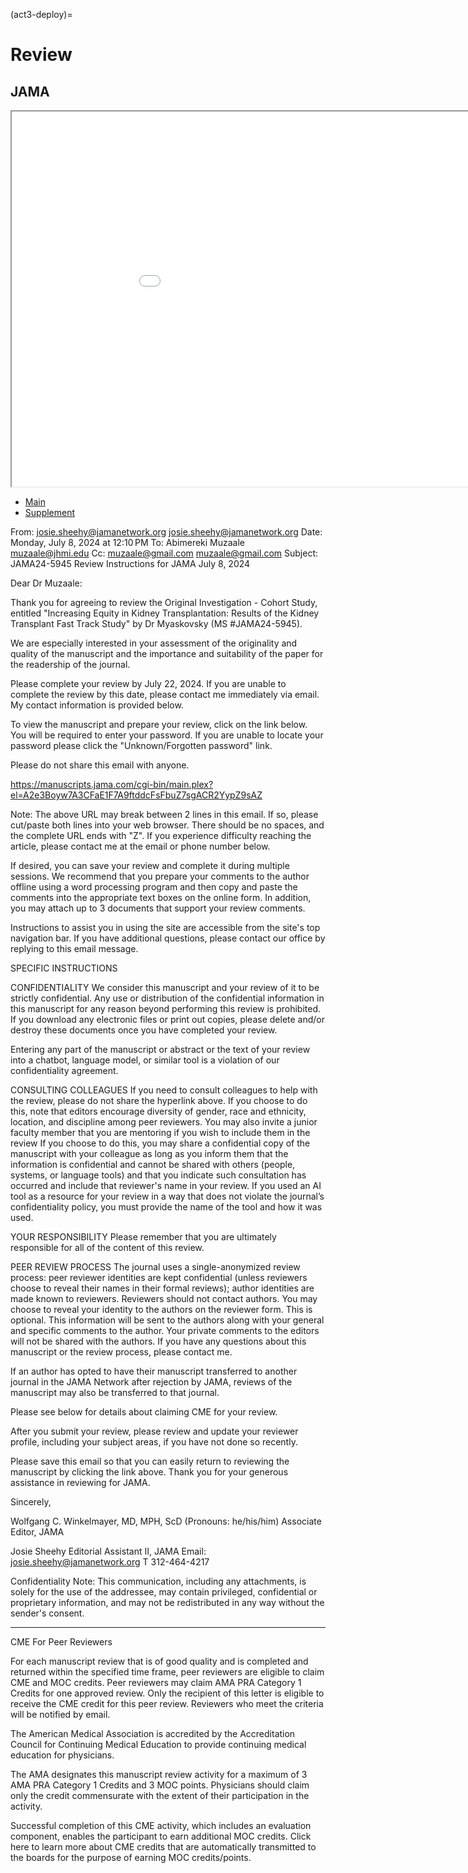 (act3-deploy)=
# Review

## JAMA

<iframe src="part2/251416_0.pdf" width="200%" height="600px" style="borders:none"></iframe>

- [Main](https://abikesa.github.io/review/_downloads/53423d5f3609149737e3665deca14d8a/251416_0.pdf)
- [Supplement](https://abikesa.github.io/review/_downloads/5945374e247dd1c12abd25f41add93fa/251416_0_supp.pdf)

From: josie.sheehy@jamanetwork.org <josie.sheehy@jamanetwork.org>
Date: Monday, July 8, 2024 at 12:10 PM
To: Abimereki Muzaale <muzaale@jhmi.edu>
Cc: muzaale@gmail.com <muzaale@gmail.com>
Subject: JAMA24-5945 Review Instructions for JAMA
July 8, 2024

Dear Dr Muzaale:

Thank you for agreeing to review the Original Investigation - Cohort Study, entitled "Increasing Equity in Kidney Transplantation: 
Results of the Kidney Transplant Fast Track Study" by Dr Myaskovsky (MS #JAMA24-5945).

We are especially interested in your assessment of the originality and quality of the manuscript and the importance and suitability of the paper for the readership of the journal.

Please complete your review by July 22, 2024. If you are unable to complete the review by this date, please contact me immediately via email. My contact information is provided below. 

To view the manuscript and prepare your review, click on the link below. You will be required to enter your password. If you are unable to locate your password please click the "Unknown/Forgotten password" link.

Please do not share this email with anyone.

https://manuscripts.jama.com/cgi-bin/main.plex?el=A2e3Boyw7A3CFaE1F7A9ftddcFsFbuZ7sgACR2YypZ9sAZ 

Note: The above URL may break between 2 lines in this email. If so, please cut/paste both lines into your web browser. There should be no spaces, and the complete URL ends with "Z". If you experience difficulty reaching the article, please contact me at the email or phone number below. 

If desired, you can save your review and complete it during multiple sessions. We recommend that you prepare your comments to the author offline using a word processing program and then copy and paste the comments into the appropriate text boxes on the online form. In addition, you may attach up to 3 documents that support your review comments. 

Instructions to assist you in using the site are accessible from the site's top navigation bar. If you have additional questions, please contact our office by replying to this email message. 

SPECIFIC INSTRUCTIONS 

CONFIDENTIALITY
We consider this manuscript and your review of it to be strictly confidential. Any use or distribution of the confidential information in this manuscript for any reason beyond performing this review is prohibited. If you download any electronic files or print out copies, please delete and/or destroy these documents once you have completed your review. 

Entering any part of the manuscript or abstract or the text of your review into a chatbot, language model, or similar tool is a violation of our confidentiality agreement.

CONSULTING COLLEAGUES
If you need to consult colleagues to help with the review, please do not share the hyperlink above. If you choose to do this, note that editors encourage diversity of gender, race and ethnicity, location, and discipline among peer reviewers. You may also invite a junior faculty member that you are mentoring if you wish to include them in the review If you choose to do this, you may share a confidential copy of the manuscript with your colleague as long as you inform them that the information is confidential and cannot be shared with others (people, systems, or language tools) and that you indicate such consultation has occurred and include that reviewer's name in your review. If you used an AI tool as a resource for your review in a way that does not violate the journal’s confidentiality policy, you must provide the name of the tool and how it was used.

YOUR RESPONSIBILITY
Please remember that you are ultimately responsible for all of the content of this review.

PEER REVIEW PROCESS
The journal uses a single-anonymized review process: peer reviewer identities are kept confidential (unless reviewers choose to reveal their names in their formal reviews); author identities are made known to reviewers. Reviewers should not contact authors. You may choose to reveal your identity to the authors on the reviewer form. This is optional. This information will be sent to the authors along with your general and specific comments to the author. Your private comments to the editors will not be shared with the authors. If you have any questions about this manuscript or the review process, please contact me.

If an author has opted to have their manuscript transferred to another journal in the JAMA Network after rejection by JAMA, reviews of the manuscript may also be transferred to that journal. 

Please see below for details about claiming CME for your review.

After you submit your review, please review and update your reviewer profile, including your subject areas, if you have not done so recently.

Please save this email so that you can easily return to reviewing the manuscript by clicking the link above. Thank you for your generous assistance in reviewing for JAMA. 

Sincerely,

Wolfgang C. Winkelmayer, MD, MPH, ScD (Pronouns: he/his/him)
Associate Editor, JAMA

Josie Sheehy
Editorial Assistant II, JAMA
Email: josie.sheehy@jamanetwork.org
T 312-464-4217

Confidentiality Note: This communication, including any attachments, is solely for the use of the addressee, may contain privileged, confidential or proprietary information, and may not be redistributed in any way without the sender's consent.
____________________________________________________________________________

CME For Peer Reviewers

For each manuscript review that is of good quality and is completed and returned within the specified time frame, peer reviewers are eligible to claim CME and MOC credits. Peer reviewers may claim AMA PRA Category 1 Credits for one approved review. Only the recipient of this letter is eligible to receive the CME credit for this peer review. Reviewers who meet the criteria will be notified by email.

The American Medical Association is accredited by the Accreditation Council for Continuing Medical Education to provide continuing medical education for physicians.

The AMA designates this manuscript review activity for a maximum of 3 AMA PRA Category 1 Credits and 3 MOC points. Physicians should claim only the credit commensurate with the extent of their participation in the activity.

Successful completion of this CME activity, which includes an evaluation component, enables the participant to earn additional MOC credits. Click here to learn more about CME credits that are automatically transmitted to the boards for the purpose of earning MOC credits/points. 
